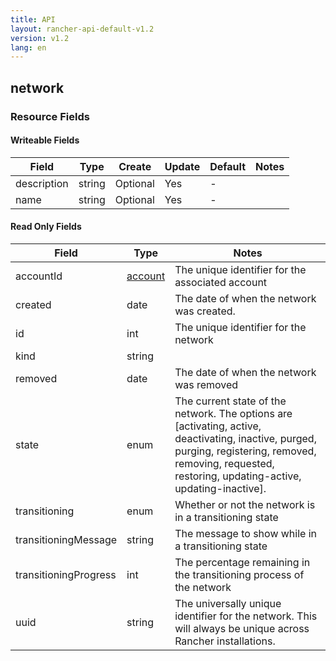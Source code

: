 ```yaml
---
title: API
layout: rancher-api-default-v1.2
version: v1.2
lang: en
---
```


## network



### Resource Fields

#### Writeable Fields

Field | Type | Create | Update | Default | Notes
---|---|---|---|---|---
description | string | Optional | Yes | - | 
name | string | Optional | Yes | - | 


#### Read Only Fields

Field | Type   | Notes
---|---|---
accountId | [account]({{site.baseurl}}/rancher/{{page.version}}/{{page.lang}}/api/api-resources/account/)  | The unique identifier for the associated account
created | date  | The date of when the network was created.
id | int  | The unique identifier for the network
kind | string  | 
removed | date  | The date of when the network was removed
state | enum  | The current state of the network. The options are [activating, active, deactivating, inactive, purged, purging, registering, removed, removing, requested, restoring, updating-active, updating-inactive].
transitioning | enum  | Whether or not the network is in a transitioning state
transitioningMessage | string  | The message to show while in a transitioning state
transitioningProgress | int  | The percentage remaining in the transitioning process of the network
uuid | string  | The universally unique identifier for the network. This will always be unique across Rancher installations.


<br>
